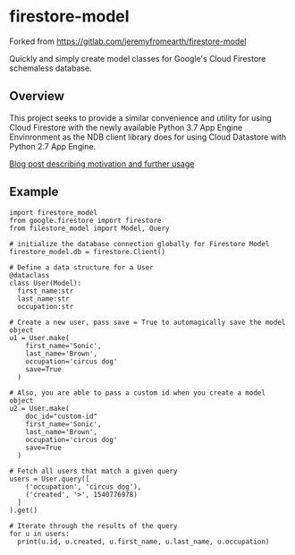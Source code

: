 # firestore-model

Forked from https://gitlab.com/jeremyfromearth/firestore-model

Quickly and simply create model classes for Google's Cloud Firestore schemaless database. 

## Overview
This project seeks to provide a similar convenience and utility for using Cloud Firestore with the newly available Python 3.7 App Engine Envinronment as the NDB client library does for using Cloud Datastore with Python 2.7 App Engine.

[Blog post describing motivation and further usage](https://medium.com/@jeremy.from.earth/using-dataclasses-firestore-to-replace-ndb-datastore-on-python-3-7-app-engine-e21199b58ef2)

## Example

```
import firestore_model
from google.firestore import firestore
from filestore_model import Model, Query

# initialize the database connection globally for Firestore Model 
firestore_model.db = firestore.Client()

# Define a data structure for a User
@dataclass
class User(Model):
  first_name:str
  last_name:str
  occupation:str

# Create a new user, pass save = True to automagically save the model object
u1 = User.make(
    first_name='Sonic',
    last_name='Brown',
    occupation='circus dog'
    save=True
  )

# Also, you are able to pass a custom id when you create a model object
u2 = User.make(
    doc_id="custom-id"
    first_name='Sonic',
    last_name='Brown',
    occupation='circus dog'
    save=True
  )

# Fetch all users that match a given query
users = User.query([
    ('occupation', 'circus dog'), 
    ('created', '>', 1540776978)
  ]
).get()

# Iterate through the results of the query
for u in users:
  print(u.id, u.created, u.first_name, u.last_name, u.occupation)
```

